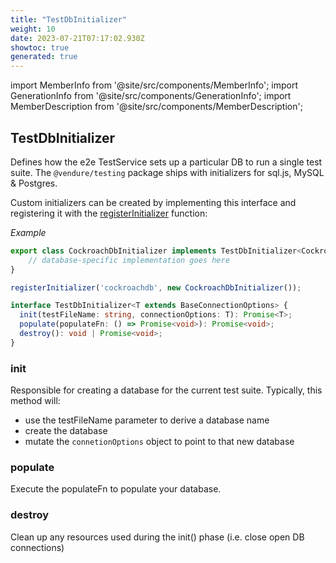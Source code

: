 ```yaml
---
title: "TestDbInitializer"
weight: 10
date: 2023-07-21T07:17:02.930Z
showtoc: true
generated: true
---
```

<!-- This file was generated from the Vendure source. Do not modify. Instead, re-run the "docs:build" script -->
import MemberInfo from '@site/src/components/MemberInfo';
import GenerationInfo from '@site/src/components/GenerationInfo';
import MemberDescription from '@site/src/components/MemberDescription';


## TestDbInitializer

<GenerationInfo sourceFile="packages/testing/src/initializers/test-db-initializer.ts" sourceLine="23" packageName="@vendure/testing" />

Defines how the e2e TestService sets up a particular DB to run a single test suite.
The `@vendure/testing` package ships with initializers for sql.js, MySQL & Postgres.

Custom initializers can be created by implementing this interface and registering
it with the <a href='/docs/reference/typescript-api/testing/register-initializer#registerinitializer'>registerInitializer</a> function:

*Example*

```ts
export class CockroachDbInitializer implements TestDbInitializer<CockroachConnectionOptions> {
    // database-specific implementation goes here
}

registerInitializer('cockroachdb', new CockroachDbInitializer());
```

```ts title="Signature"
interface TestDbInitializer<T extends BaseConnectionOptions> {
  init(testFileName: string, connectionOptions: T): Promise<T>;
  populate(populateFn: () => Promise<void>): Promise<void>;
  destroy(): void | Promise<void>;
}
```

<div className="members-wrapper">

### init

<MemberInfo kind="method" type="(testFileName: string, connectionOptions: T) => Promise&#60;T&#62;"   />

Responsible for creating a database for the current test suite.
Typically, this method will:

* use the testFileName parameter to derive a database name
* create the database
* mutate the `connetionOptions` object to point to that new database
### populate

<MemberInfo kind="method" type="(populateFn: () =&#62; Promise&#60;void&#62;) => Promise&#60;void&#62;"   />

Execute the populateFn to populate your database.
### destroy

<MemberInfo kind="method" type="() => void | Promise&#60;void&#62;"   />

Clean up any resources used during the init() phase (i.e. close open DB connections)


</div>

